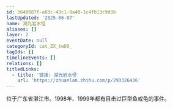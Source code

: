```yaml
---
id: 5640087f-a83c-43c1-9a40-1c4fb13c9d3b
lastUpdated: '2025-06-07'
name: 湖光岩水怪
aliases: []
layer: 2
eventDate: null
categoryId: cat_ZX_twUO_
tagIds: []
timelineEvents: []
relations: []
titledLinks:
  - title: '链接: 湖光岩水怪'
    url: 'https://zhuanlan.zhihu.com/p/293326436'
---
```

位于广东省湛江市。1998年、1999年都有目击过巨型鱼或龟的事件。
